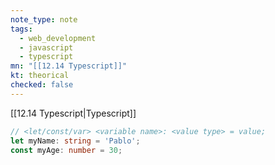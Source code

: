 ```yaml
---
note_type: note
tags:
  - web_development
  - javascript
  - typescript
mn: "[[12.14 Typescript]]"
kt: theorical
checked: false
---
```

[[12.14 Typescript|Typescript]]


```ts
// <let/const/var> <variable name>: <value type> = value; 
let myName: string = 'Pablo';
const myAge: number = 30; 
```